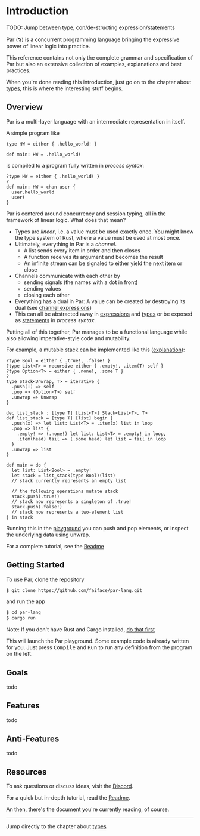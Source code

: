 # Introduction

TODO: Jump between type, con/de-structing expression/statements

Par (<span style="font-family: Noto Sans">⅋</span>) is a concurrent programming language bringing the expressive power of linear logic into practice.

This reference contains not only the complete grammar and specification of Par but also an extensive collection of examples, explanations and best practices.

When you're done reading this introduction, just go on to the chapter about [types](types.md), this is where the interesting stuff begins.

## Overview

Par is a multi-layer language with an intermediate representation in itself.

A simple program like
```par
type HW = either { .hello_world! }

def main: HW = .hello_world!
```
is compiled to a program fully written in _process syntax_:
```par
?type HW = either { .hello_world! }
?
def main: HW = chan user {
  user.hello_world
  user!
}
```
Par is centered around concurrency and session typing, all in the framework of linear logic.
What does that mean?

- Types are _linear_, i.e. a value must be used exactly once.
  You might know the type system of Rust, where a value must be used at most once.
- Ultimately, everything in Par is a _channel_.
  - A list sends every item in order and then closes
  - A function receives its argument and becomes the result
  - An infinite stream can be signaled to either yield the next item or close
- Channels communicate with each other by 
  - sending signals (the names with a dot in front)
  - sending values
  - closing each other
- Everything has a dual in Par: A value can be created by destroying its dual (see [channel expressions](expressions.md#channel-expressions))
- This can all be abstracted away in [expressions](expressions.md) and [types](types.md) or be exposed as [statements](statements.md) in _process syntax_.

Putting all of this together, Par manages to be a functional language while also allowing imperative-style code and mutability.

For example, a mutable stack can be implemented like this ([explanation](types.md#choice-types)):
```par
?type Bool = either { .true!, .false! }
?type List<T> = recursive either { .empty!, .item(T) self }
?type Option<T> = either { .none!, .some T }
?
type Stack<Unwrap, T> = iterative {
  .push(T) => self
  .pop => (Option<T>) self
  .unwrap => Unwrap
}

dec list_stack : [type T] [List<T>] Stack<List<T>, T>
def list_stack = [type T] [list] begin {
  .push(x) => let list: List<T> = .item(x) list in loop
  .pop => list {
    .empty! => (.none!) let list: List<T> = .empty! in loop,
    .item(head) tail => (.some head) let list = tail in loop
  }
  .unwrap => list
}

def main = do {
  let list: List<Bool> = .empty!
  let stack = list_stack(type Bool)(list)
  // stack currently represents an empty list

  // the following operations mutate stack
  stack.push(.true!)
  // stack now represents a singleton of .true!
  stack.push(.false!)
  // stack now represents a two-element list
} in stack
```
Running this in the [playground](#getting-started) you can push and pop elements, or inspect the underlying data using unwrap.

For a complete tutorial, see the [Readme](#resources)

## Getting Started

To use Par, clone the repository
```sh
$ git clone https://github.com/faiface/par-lang.git
```
and run the app
```sh
$ cd par-lang
$ cargo run
```
Note: If you don't have Rust and Cargo installed, [do that first](https://doc.rust-lang.org/cargo/getting-started/installation.html)

This will launch the Par playground.
Some example code is already written for you.
Just press <kbd>Compile</kbd> and <kbd>Run</kbd> to run any definition from the program on the left.

## Goals

todo

## Features

todo

## Anti-Features

todo

## Resources

To ask questions or discuss ideas, visit the [Discord](https://discord.gg/8KsypefW99).

For a quick but in-depth tutorial, read the [Readme](https://github.com/faiface/par-lang).

An then, there's the document you're currently reading, of course.

---

Jump directly to the chapter about [types](types.md)